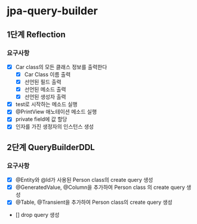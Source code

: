 # jpa-query-builder

## 1단계 Reflection

### 요구사항

- [X] Car class의 모든 클래스 정보를 출력한다
  - [X] Car Class 이름 출력
  - [X] 선언된 필드 출력
  - [X] 선언된 메소드 출력
  - [X] 선언된 생성자 출력
- [X] test로 시작하는 메소드 실행
- [X] @PrintView 애노테이션 메소드 실행
- [X] private field에 값 할당
- [X] 인자를 가진 생정자의 인스턴스 생성

## 2단계 QueryBuilderDDL

### 요구사항

- [X] @Entity와 @Id가 사용된 Person class의 create query 생성
- [X] @GeneratedValue, @Column을 추가하여 Person class 의 create query 생성
- [X] @Table, @Transient을 추가하여 Person class의 create query 생성
- [] drop query 생성
